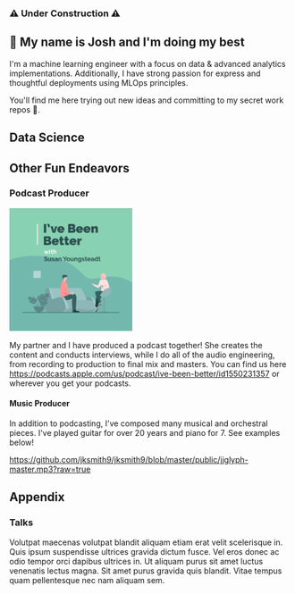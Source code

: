 ### ⚠️ Under Construction ⚠️ 

## 👋 My name is Josh and I'm doing my best

I'm a machine learning engineer with a focus on data & advanced analytics implementations. Additionally, I have strong passion for express and thoughtful deployments using MLOps principles.

You'll find me here trying out new ideas and committing to my secret work repos 🤫.



## Data Science


## Other Fun Endeavors

### Podcast Producer

<img src="https://github.com/jksmith9/jksmith9/blob/master/images/IBBCoverGraphic.jpg" height="220">

My partner and I have produced a podcast together! She creates the content and conducts interviews, while I do all of the audio engineering, from recording to production to final mix and masters. You can find us here https://podcasts.apple.com/us/podcast/ive-been-better/id1550231357 or wherever you get your podcasts.

#### Music Producer

In addition to podcasting, I've composed many musical and orchestral pieces. I've played guitar for over 20 years and piano for 7. See examples below!

https://github.com/jksmith9/jksmith9/blob/master/public/jjglyph-master.mp3?raw=true

## Appendix

### Talks

Volutpat maecenas volutpat blandit aliquam etiam erat velit scelerisque in. Quis ipsum suspendisse ultrices gravida dictum fusce. Vel eros donec ac odio tempor orci dapibus ultrices in. Ut aliquam purus sit amet luctus venenatis lectus magna. Sit amet purus gravida quis blandit. Vitae tempus quam pellentesque nec nam aliquam sem. 
